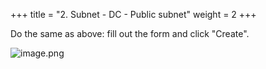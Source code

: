 +++
title = "2. Subnet - DC - Public subnet"
weight = 2
+++


Do the same as above: fill out the form and click "Create".


![image.png](/images/004-iv-setup-vpc-dc-resources/15-771466-image.png)


